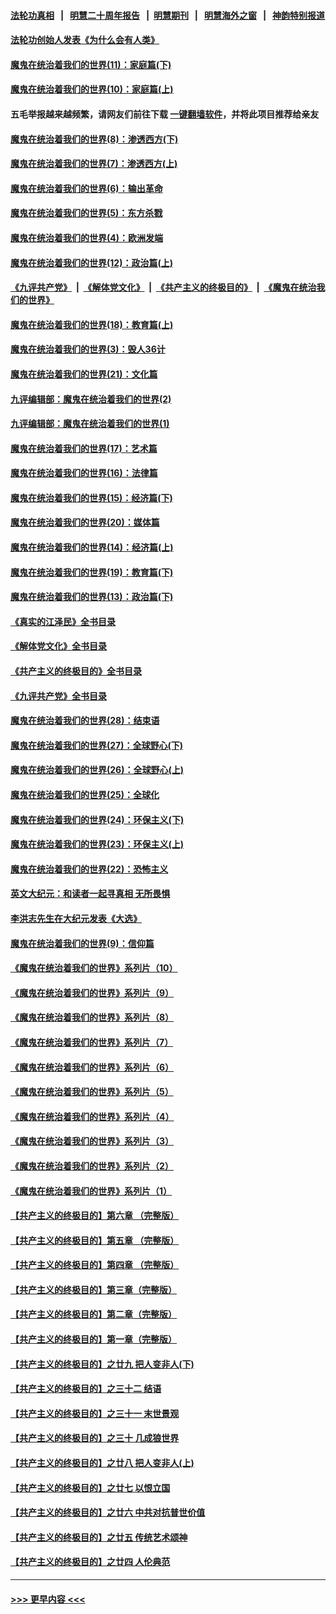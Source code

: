 #### [法轮功真相](https://github.com/gfw-breaker/truth/blob/master/README.md?t=0) &nbsp;&nbsp;|&nbsp;&nbsp; [明慧二十周年报告](https://github.com/gfw-breaker/mh-reports/blob/master/README.md?t=0) &nbsp;&nbsp;|&nbsp;&nbsp;[明慧期刊](https://github.com/gfw-breaker/mh-qikan) &nbsp;&nbsp;|&nbsp;&nbsp; [明慧海外之窗](https://github.com/gfw-breaker/mh-news/blob/master/README.md?t=0) &nbsp;&nbsp;|&nbsp;&nbsp; [神韵特别报道](https://github.com/gfw-breaker/mh-news/blob/master/shenyun.md?t=0)
#### [法轮功创始人发表《为什么会有人类》](../pages/nsc422/n13912117.md?t=04050643) 
#### [魔鬼在统治着我们的世界(11)：家庭篇(下)](../pages/nsc422/n10440961.md?t=04050643) 
#### [魔鬼在统治着我们的世界(10)：家庭篇(上)](../pages/nsc422/n10435448.md?t=04050643) 
#### 五毛举报越来越频繁，请网友们前往下载 [一键翻墙软件](https://github.com/gfw-breaker/ssr-accounts)，并将此项目推荐给亲友
#### [魔鬼在统治着我们的世界(8)：渗透西方(下)](../pages/nsc422/n10429603.md?t=04050643) 
#### [魔鬼在统治着我们的世界(7)：渗透西方(上)](../pages/nsc422/n10426013.md?t=04050643) 
#### [魔鬼在统治着我们的世界(6)：输出革命](../pages/nsc422/n10421536.md?t=04050643) 
#### [魔鬼在统治着我们的世界(5)：东方杀戮](../pages/nsc422/n10417707.md?t=04050643) 
#### [魔鬼在统治着我们的世界(4)：欧洲发端](../pages/nsc422/n10414890.md?t=04050643) 
#### [魔鬼在统治着我们的世界(12)：政治篇(上)](../pages/nsc422/n10444576.md?t=04050643) 
#### [《九评共产党》](https://github.com/begood0513/9ping.md/blob/master/README.md) &nbsp;|&nbsp; [《解体党文化》](../../../../jtdwh.md/blob/master/README.md)  &nbsp;|&nbsp; [《共产主义的终极目的》](../../../../gczydzjmd.md/blob/master/README.md) &nbsp;|&nbsp; [《魔鬼在统治我们的世界》](../../../../mgztzwmdsj.md/blob/master/README.md) 
#### [魔鬼在统治着我们的世界(18)：教育篇(上)](../pages/nsc422/n10526970.md?t=04050643) 
#### [魔鬼在统治着我们的世界(3)：毁人36计](../pages/nsc422/n10411583.md?t=04050643) 
#### [魔鬼在统治着我们的世界(21)：文化篇](../pages/nsc422/n10597706.md?t=04050643) 
#### [九评编辑部：魔鬼在统治着我们的世界(2)](../pages/nsc422/n10410036.md?t=04050643) 
#### [九评编辑部：魔鬼在统治着我们的世界(1)](../pages/nsc422/n10406825.md?t=04050643) 
#### [魔鬼在统治着我们的世界(17)：艺术篇](../pages/nsc422/n10499093.md?t=04050643) 
#### [魔鬼在统治着我们的世界(16)：法律篇](../pages/nsc422/n10485969.md?t=04050643) 
#### [魔鬼在统治着我们的世界(15)：经济篇(下)](../pages/nsc422/n10469975.md?t=04050643) 
#### [魔鬼在统治着我们的世界(20)：媒体篇](../pages/nsc422/n10586579.md?t=04050643) 
#### [魔鬼在统治着我们的世界(14)：经济篇(上)](../pages/nsc422/n10457370.md?t=04050643) 
#### [魔鬼在统治着我们的世界(19)：教育篇(下)](../pages/nsc422/n10564808.md?t=04050643) 
#### [魔鬼在统治着我们的世界(13)：政治篇(下)](../pages/nsc422/n10448270.md?t=04050643) 
#### [《真实的江泽民》全书目录](../pages/nsc422/n13721399.md?t=04050643) 
#### [《解体党文化》全书目录](../pages/nsc422/n13721157.md?t=04050643) 
#### [《共产主义的终极目的》全书目录](../pages/nsc422/n13721048.md?t=04050643) 
#### [《九评共产党》全书目录](../pages/nsc422/n13708085.md?t=04050643) 
#### [魔鬼在统治着我们的世界(28)：结束语](../pages/nsc422/n10936246.md?t=04050643) 
#### [魔鬼在统治着我们的世界(27)：全球野心(下)](../pages/nsc422/n10928319.md?t=04050643) 
#### [魔鬼在统治着我们的世界(26)：全球野心(上)](../pages/nsc422/n10900318.md?t=04050643) 
#### [魔鬼在统治着我们的世界(25)：全球化](../pages/nsc422/n10788205.md?t=04050643) 
#### [魔鬼在统治着我们的世界(24)：环保主义(下)](../pages/nsc422/n10695307.md?t=04050643) 
#### [魔鬼在统治着我们的世界(23)：环保主义(上)](../pages/nsc422/n10688613.md?t=04050643) 
#### [魔鬼在统治着我们的世界(22)：恐怖主义](../pages/nsc422/n10614727.md?t=04050643) 
#### [英文大纪元：和读者一起寻真相 无所畏惧](../pages/nsc422/n12542027.md?t=04050643) 
#### [李洪志先生在大纪元发表《大选》](../pages/nsc422/n12534746.md?t=04050643) 
#### [魔鬼在统治着我们的世界(9)：信仰篇](../pages/nsc422/n10432159.md?t=04050643) 
#### [《魔鬼在统治着我们的世界》系列片（10）](../pages/nsc422/n12292670.md?t=04050643) 
#### [《魔鬼在统治着我们的世界》系列片（9）](../pages/nsc422/n12290859.md?t=04050643) 
#### [《魔鬼在统治着我们的世界》系列片（8）](../pages/nsc422/n12287445.md?t=04050643) 
#### [《魔鬼在统治着我们的世界》系列片（7）](../pages/nsc422/n12283425.md?t=04050643) 
#### [《魔鬼在统治着我们的世界》系列片（6）](../pages/nsc422/n12282314.md?t=04050643) 
#### [《魔鬼在统治着我们的世界》系列片（5）](../pages/nsc422/n12281419.md?t=04050643) 
#### [《魔鬼在统治着我们的世界》系列片（4）](../pages/nsc422/n12274024.md?t=04050643) 
#### [《魔鬼在统治着我们的世界》系列片（3）](../pages/nsc422/n12271322.md?t=04050643) 
#### [《魔鬼在统治着我们的世界》系列片（2）](../pages/nsc422/n12269049.md?t=04050643) 
#### [《魔鬼在统治着我们的世界》系列片（1）](../pages/nsc422/n12267575.md?t=04050643) 
#### [【共产主义的终极目的】第六章 （完整版）](../pages/nsc422/n11428913.md?t=04050643) 
#### [【共产主义的终极目的】第五章 （完整版）](../pages/nsc422/n11428912.md?t=04050643) 
#### [【共产主义的终极目的】第四章 （完整版）](../pages/nsc422/n11428907.md?t=04050643) 
#### [【共产主义的终极目的】第三章（完整版）](../pages/nsc422/n11428848.md?t=04050643) 
#### [【共产主义的终极目的】第二章（完整版）](../pages/nsc422/n11428831.md?t=04050643) 
#### [【共产主义的终极目的】第一章（完整版）](../pages/nsc422/n11417651.md?t=04050643) 
#### [【共产主义的终极目的】之廿九 把人变非人(下)](../pages/nsc422/n11344140.md?t=04050643) 
#### [【共产主义的终极目的】之三十二 结语](../pages/nsc422/n11360535.md?t=04050643) 
#### [【共产主义的终极目的】之三十一 末世景观](../pages/nsc422/n11351129.md?t=04050643) 
#### [【共产主义的终极目的】之三十 几成狼世界](../pages/nsc422/n11348280.md?t=04050643) 
#### [【共产主义的终极目的】之廿八 把人变非人(上)](../pages/nsc422/n11340492.md?t=04050643) 
#### [【共产主义的终极目的】之廿七 以恨立国](../pages/nsc422/n11336944.md?t=04050643) 
#### [【共产主义的终极目的】之廿六 中共对抗普世价值](../pages/nsc422/n11324785.md?t=04050643) 
#### [【共产主义的终极目的】之廿五 传统艺术颂神](../pages/nsc422/n11296396.md?t=04050643) 
#### [【共产主义的终极目的】之廿四 人伦典范](../pages/nsc422/n11296397.md?t=04050643) 

----
#### [ >>> 更早内容 <<< ](../indexes/nsc422-earlier.md)
